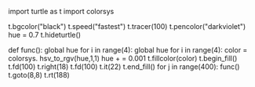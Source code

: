 import turtle as t
import colorsys

t.bgcolor("black")
t.speed("fastest")
t.tracer(100)
t.pencolor("darkviolet")
hue = 0.7
t.hideturtle()

def func():
    global hue
    for i in range(4):
        global hue 
        for i in range(4):
            color = colorsys. hsv_to_rgv(hue,1,1)
            hue + = 0.001
            t.fillcolor(color)
            t.begin_fill()
            t.fd(100)
            t.right(18)
            t.fd(100)
            t.it(22)
            t.end_fill()
for j in range(400):
  func()
  t.goto(8,8)
  t.rt(188)
  
            
      
            
